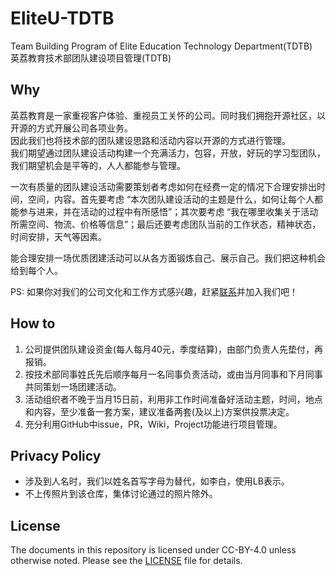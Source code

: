 # EliteU-TDTB
Team Building Program of Elite Education Technology Department(TDTB)  
英荔教育技术部团队建设项目管理(TDTB)

## Why
英荔教育是一家重视客户体验、重视员工关怀的公司。同时我们拥抱开源社区，以开源的方式开展公司各项业务。  
因此我们也将技术部的团队建设思路和活动内容以开源的方式进行管理。  
我们期望通过团队建设活动构建一个充满活力，包容，开放，好玩的学习型团队，我们期望机会是平等的，人人都能参与管理。

一次有质量的团队建设活动需要策划者考虑如何在经费一定的情况下合理安排出时间，空间，内容。首先要考虑 “本次团队建设活动的主题是什么，如何让每个人都能参与进来，并在活动的过程中有所感悟”；其次要考虑 “我在哪里收集关于活动所需空间、物流、价格等信息”；最后还要考虑团队当前的工作状态，精神状态，时间安排，天气等因素。

能合理安排一场优质团建活动可以从各方面锻炼自己、展示自己。我们把这种机会给到每个人。

PS: 如果你对我们的公司文化和工作方式感兴趣，赶紧[联系](mailto:hr@eliteu.cn)并加入我们吧！

## How to
1. 公司提供团队建设资金(每人每月40元，季度结算)，由部门负责人先垫付，再报销。
2. 按技术部同事姓氏先后顺序每月一名同事负责活动，或由当月同事和下月同事共同策划一场团建活动。
3. 活动组织者不晚于当月15日前，利用非工作时间准备好活动主题，时间，地点和内容，至少准备一套方案，建议准备两套(及以上)方案供投票决定。
4. 充分利用GitHub中issue，PR，Wiki，Project功能进行项目管理。

## Privacy Policy
- 涉及到人名时，我们以姓名首写字母为替代，如李白，使用LB表示。
- 不上传照片到该仓库，集体讨论通过的照片除外。

## License
The documents in this repository is licensed under CC-BY-4.0 unless otherwise noted. Please see the [LICENSE](./LICENSE) file for details.
